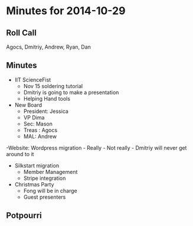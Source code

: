 Minutes for 2014-10-29
======================

Roll Call
---------
Agocs, Dmitriy, Andrew, Ryan, Dan

Minutes
-------

- IIT ScienceFist
	- Nov 15 soldering tutorial
	- Dmitriy is going to make a presentation
	- Helping Hand tools
- New Board
	- President: Jessica
	- VP Dima
	- Sec: Mason
	- Treas	: Agocs
	- MAL: Andrew

-Website: Wordpress migration
	- Really
	- Not really
	- Dmitriy will never get around to it
- Silkstart migration
	- Member Management
	- Stripe integration
- Christmas Party
	- Fong will be in charge
	- Guest presenters


Potpourri
------------
